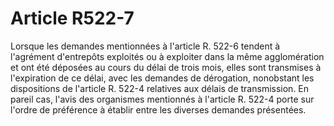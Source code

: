 # Article R522-7

Lorsque les demandes mentionnées à l'article R. 522-6 tendent à l'agrément d'entrepôts exploités ou à exploiter dans la même agglomération et ont été déposées au cours du délai de trois mois, elles sont transmises à l'expiration de ce délai, avec les demandes de dérogation, nonobstant les dispositions de l'article R. 522-4 relatives aux délais de transmission. En pareil cas, l'avis des organismes mentionnés à l'article R. 522-4 porte sur l'ordre de préférence à établir entre les diverses demandes présentées.
